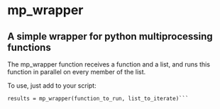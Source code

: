 # mp_wrapper
A simple wrapper for python multiprocessing functions
------------------------------------------------------

The mp_wrapper function receives a function and a list, and runs this function in parallel on every member of the list.

To use, just add to your script:  

```from mp_wrapper import *   
results = mp_wrapper(function_to_run, list_to_iterate)```
